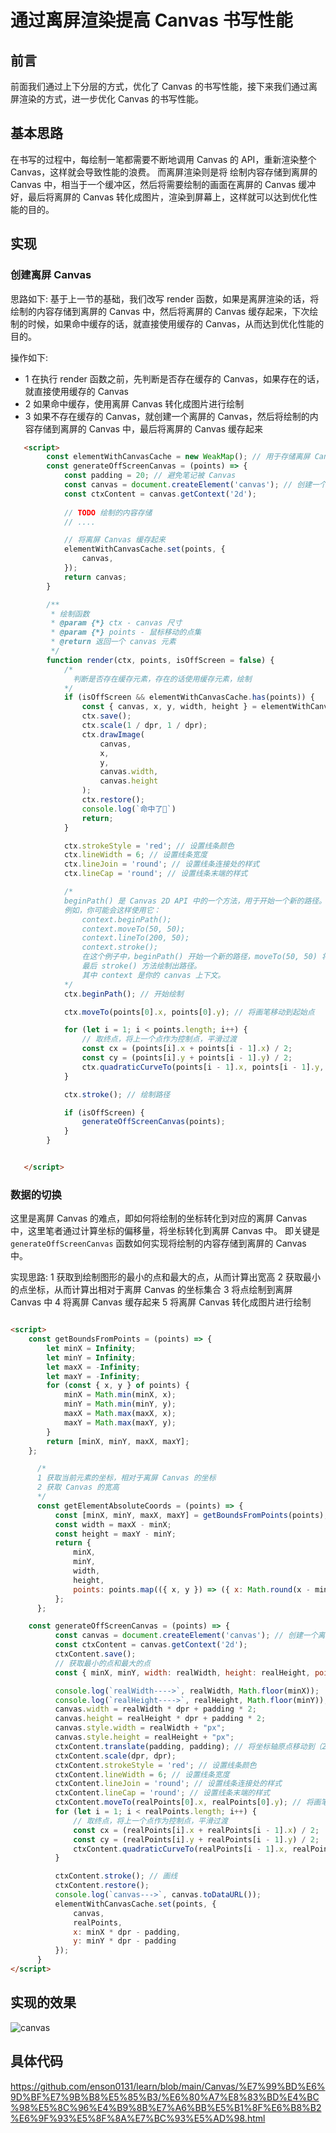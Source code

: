# 通过离屏渲染提高 Canvas 书写性能

## 前言
前面我们通过上下分层的方式，优化了 Canvas 的书写性能，接下来我们通过离屏渲染的方式，进一步优化 Canvas 的书写性能。

## 基本思路
在书写的过程中，每绘制一笔都需要不断地调用 Canvas 的 API，重新渲染整个 Canvas，这样就会导致性能的浪费。
而离屏渲染则是将 绘制内容存储到离屏的 Canvas 中，相当于一个缓冲区，然后将需要绘制的画面在离屏的 Canvas 缓冲好，最后将离屏的 Canvas 转化成图片，渲染到屏幕上，这样就可以达到优化性能的目的。

## 实现
### 创建离屏 Canvas

思路如下: 基于上一节的基础，我们改写 render 函数，如果是离屏渲染的话，将绘制的内容存储到离屏的 Canvas 中，然后将离屏的 Canvas 缓存起来，下次绘制的时候，如果命中缓存的话，就直接使用缓存的 Canvas，从而达到优化性能的目的。

操作如下:
- 1 在执行 render 函数之前，先判断是否存在缓存的 Canvas，如果存在的话，就直接使用缓存的 Canvas
- 2 如果命中缓存，使用离屏 Canvas 转化成图片进行绘制
- 3 如果不存在缓存的 Canvas，就创建一个离屏的 Canvas，然后将绘制的内容存储到离屏的 Canvas 中，最后将离屏的 Canvas 缓存起来

```html
   <script>
        const elementWithCanvasCache = new WeakMap(); // 用于存储离屏 Canvas 的缓存
        const generateOffScreenCanvas = (points) => {
            const padding = 20; // 避免笔记被 Canvas 
            const canvas = document.createElement('canvas'); // 创建一个离屏 Canvas
            const ctxContent = canvas.getContext('2d');
            
            // TODO 绘制的内容存储
            // ....

            // 将离屏 Canvas 缓存起来
            elementWithCanvasCache.set(points, {
                canvas,
            });
            return canvas;
        }

        /**
         * 绘制函数
         * @param {*} ctx - canvas 尺寸
         * @param {*} points - 鼠标移动的点集
         * @return 返回一个 canvas 元素
         */
        function render(ctx, points, isOffScreen = false) {
            /*
              判断是否存在缓存元素，存在的话使用缓存元素，绘制
            */
            if (isOffScreen && elementWithCanvasCache.has(points)) {
                const { canvas, x, y, width, height } = elementWithCanvasCache.get(points);
                ctx.save();
                ctx.scale(1 / dpr, 1 / dpr);
                ctx.drawImage(
                    canvas,
                    x,
                    y,
                    canvas.width,
                    canvas.height
                );
                ctx.restore();
                console.log(`命中了🎯`)
                return;
            }

            ctx.strokeStyle = 'red'; // 设置线条颜色
            ctx.lineWidth = 6; // 设置线条宽度
            ctx.lineJoin = 'round'; // 设置线条连接处的样式
            ctx.lineCap = 'round'; // 设置线条末端的样式

            /*
            beginPath() 是 Canvas 2D API 中的一个方法，用于开始一个新的路径。当你想创建一个新的路径时，你需要调用这个方法。
            例如，你可能会这样使用它：
                context.beginPath();
                context.moveTo(50, 50);
                context.lineTo(200, 50);
                context.stroke();
                在这个例子中，beginPath() 开始一个新的路径，moveTo(50, 50) 将路径的起点移动到 (50, 50)，lineTo(200, 50) 添加一条从当前位置到 (200, 50) 的线，
                最后 stroke() 方法绘制出路径。
                其中 context 是你的 canvas 上下文。
            */
            ctx.beginPath(); // 开始绘制

            ctx.moveTo(points[0].x, points[0].y); // 将画笔移动到起始点

            for (let i = 1; i < points.length; i++) {
                // 取终点，将上一个点作为控制点，平滑过渡
                const cx = (points[i].x + points[i - 1].x) / 2;
                const cy = (points[i].y + points[i - 1].y) / 2;
                ctx.quadraticCurveTo(points[i - 1].x, points[i - 1].y, cx, cy);
            }

            ctx.stroke(); // 绘制路径

            if (isOffScreen) {
                generateOffScreenCanvas(points);
            }
        }


   </script>
```

### 数据的切换
这里是离屏 Canvas 的难点，即如何将绘制的坐标转化到对应的离屏 Canvas 中，这里笔者通过计算坐标的偏移量，将坐标转化到离屏 Canvas 中。
即关键是 `generateOffScreenCanvas` 函数如何实现将绘制的内容存储到离屏的 Canvas 中。

实现思路:
1 获取到绘制图形的最小的点和最大的点，从而计算出宽高
2 获取最小的点坐标，从而计算出相对于离屏 Canvas 的坐标集合
3 将点绘制到离屏 Canvas 中
4 将离屏 Canvas 缓存起来
5 将离屏 Canvas 转化成图片进行绘制

```html

<script>
    const getBoundsFromPoints = (points) => {
        let minX = Infinity;
        let minY = Infinity;
        let maxX = -Infinity;
        let maxY = -Infinity;
        for (const { x, y } of points) {
            minX = Math.min(minX, x);
            minY = Math.min(minY, y);
            maxX = Math.max(maxX, x);
            maxY = Math.max(maxY, y);
        }
        return [minX, minY, maxX, maxY];
    };

      /*
      1 获取当前元素的坐标，相对于离屏 Canvas 的坐标
      2 获取 Canvas 的宽高
      */
      const getElementAbsoluteCoords = (points) => {
          const [minX, minY, maxX, maxY] = getBoundsFromPoints(points);
          const width = maxX - minX;
          const height = maxY - minY;
          return {
              minX,
              minY,
              width,
              height,
              points: points.map(({ x, y }) => ({ x: Math.round(x - minX), y: Math.round(y - minY) })) // 获取当前元素的坐标，相对于离屏 Canvas 的坐标
          };
      };

    const generateOffScreenCanvas = (points) => {
          const canvas = document.createElement('canvas'); // 创建一个离屏 Canvas
          const ctxContent = canvas.getContext('2d');
          ctxContent.save();
          // 获取最小的点和最大的点
          const { minX, minY, width: realWidth, height: realHeight, points: realPoints } = getElementAbsoluteCoords(points);

          console.log(`realWidth---->`, realWidth, Math.floor(minX));
          console.log(`realHeight---->`, realHeight, Math.floor(minY));
          canvas.width = realWidth * dpr + padding * 2;
          canvas.height = realHeight * dpr + padding * 2;
          canvas.style.width = realWidth + "px";
          canvas.style.height = realHeight + "px";
          ctxContent.translate(padding, padding); // 将坐标轴原点移动到（20, 20）
          ctxContent.scale(dpr, dpr);
          ctxContent.strokeStyle = 'red'; // 设置线条颜色
          ctxContent.lineWidth = 6; // 设置线条宽度
          ctxContent.lineJoin = 'round'; // 设置线条连接处的样式
          ctxContent.lineCap = 'round'; // 设置线条末端的样式
          ctxContent.moveTo(realPoints[0].x, realPoints[0].y); // 将画笔移动到起始点
          for (let i = 1; i < realPoints.length; i++) {
              // 取终点，将上一个点作为控制点，平滑过渡
              const cx = (realPoints[i].x + realPoints[i - 1].x) / 2;
              const cy = (realPoints[i].y + realPoints[i - 1].y) / 2;
              ctxContent.quadraticCurveTo(realPoints[i - 1].x, realPoints[i - 1].y, cx, cy);
          }

          ctxContent.stroke(); // 画线
          ctxContent.restore();
          console.log(`canvas--->`, canvas.toDataURL());
          elementWithCanvasCache.set(points, {
              canvas,
              realPoints,
              x: minX * dpr - padding,
              y: minY * dpr - padding
          });
      }
</script>

```

## 实现的效果
![canvas](./../../public/assets/canvas/12.gif)

## 具体代码
https://github.com/enson0131/learn/blob/main/Canvas/%E7%99%BD%E6%9D%BF%E7%9B%B8%E5%85%B3/%E6%80%A7%E8%83%BD%E4%BC%98%E5%8C%96%E4%B9%8B%E7%A6%BB%E5%B1%8F%E6%B8%B2%E6%9F%93%E5%8F%8A%E7%BC%93%E5%AD%98.html